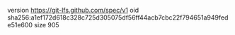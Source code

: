 version https://git-lfs.github.com/spec/v1
oid sha256:a1ef172d618c328c725d305075df56ff44acb7cbc22f794651a949fede51e600
size 905
